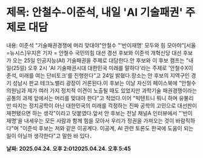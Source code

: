 # **제목: 안철수-이준석, 내일 'AI 기술패권' 주제로 대담**

  내용: 이준석 "기술패권경쟁에 머리 맞대야"안철수 "'반이재명' 모두와 힘 모아야"[서울=뉴시스]우지은 기자 = 안철수 국민의힘 대선 경선 후보와 이준석 개혁신당 대선 후보가 오는 25일 인공지능(AI) 기술패권을 주제로 대담한다.안 후보와 이 후보 캠프는 "내일(25일) 오후 2시 'AI 기술패권시대 대한민국 미래를 말하다'라는 주제로 '안철수X이준석, 미래를 여는 단비토크'를 진행한다"고 24일 밝혔다.장소는 안 후보의 지역구인 경기 성남시 판교 테크노밸리 광장이 거론된다.이 후보는 이날 자신의 페이스북에 "안철수 의원님과 제가 여러 가지 정치적 이견이 노출될 때도 있었지만 과학기술 패권경쟁이라는 공통의 과제 앞에서는 머리를 맞대야 한다"고 적었다.이어 "빅텐트니 뭐니 하며 유불리만 따지는 정치공학이 아닌 대한민국의 미래를 걱정하는 진짜 공학의 고민으로 대선판이 재편됐으면 하는 생각"이라고 덧붙였다.앞서 안 후보는 전날 채널A 인터뷰에서 "'반이재명'을 내세우는 모든 사람과 함께 힘을 모아서 우리가 정권을 가져오는 것이 바람직하다"며 "이준석 후보는 저와 같은 이공계다. 이공계, AI 관련 토론도 한국에 도움이 되는 일이 아닐까 생각한다"고 말한 바 있다．

  **날짜: 2025.04.24. 오후 2:012025.04.24. 오후 5:45**